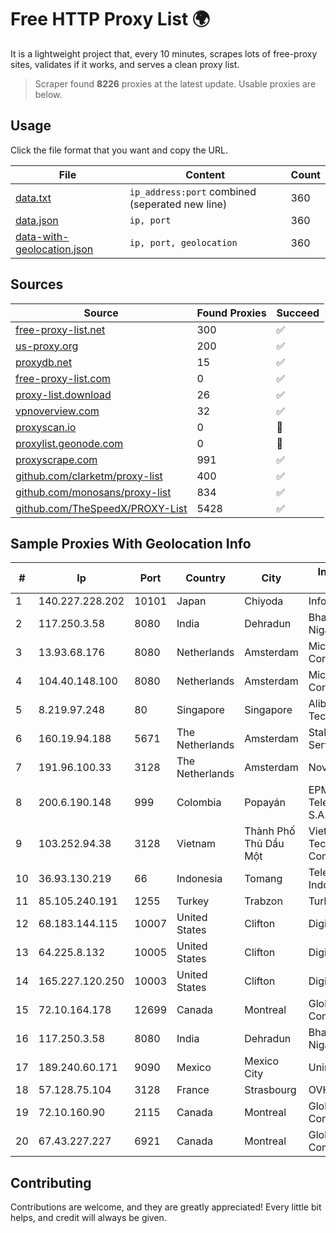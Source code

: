 
# Free HTTP Proxy List 🌍

It is a lightweight project that, every 10 minutes, scrapes lots of free-proxy sites, validates if it works, and serves a clean proxy list.


> Scraper found **8226** proxies at the latest update. Usable proxies are below.

## Usage

Click the file format that you want and copy the URL.


|File|Content|Count|
|----|-------|-----|
|[data.txt](https://raw.githubusercontent.com/themiralay/Proxy-List-World/master/data.txt)|`ip_address:port` combined (seperated new line)|360|
|[data.json](https://raw.githubusercontent.com/themiralay/Proxy-List-World/master/data.json)|`ip, port`|360|
|[data-with-geolocation.json](https://raw.githubusercontent.com/themiralay/Proxy-List-World/master/data-with-geolocation.json)|`ip, port, geolocation`|360|

## Sources

|Source|Found Proxies|Succeed|
|------|-------------|-------|
|[free-proxy-list.net](https://free-proxy-list.net)|300|✅|
|[us-proxy.org](https://www.us-proxy.org)|200|✅|
|[proxydb.net](http://proxydb.net)|15|✅|
|[free-proxy-list.com](https://free-proxy-list.com/?page=&port=&type%5B%5D=http&type%5B%5D=https&up_time=0&search=Search)|0|✅|
|[proxy-list.download](https://www.proxy-list.download/HTTP)|26|✅|
|[vpnoverview.com](https://vpnoverview.com/privacy/anonymous-browsing/free-proxy-servers)|32|✅|
|[proxyscan.io](https://www.proxyscan.io)|0|🚫|
|[proxylist.geonode.com](https://proxylist.geonode.com/api/proxy-list?limit=300&page=1&sort_by=lastChecked&sort_type=desc&protocols=http,https)|0|🚫|
|[proxyscrape.com](https://api.proxyscrape.com/v2/?request=displayproxies&protocol=http&timeout=10000&country=all&ssl=all&anonymity=all)|991|✅|
|[github.com/clarketm/proxy-list](https://raw.githubusercontent.com/clarketm/proxy-list/master/proxy-list-raw.txt)|400|✅|
|[github.com/monosans/proxy-list](https://raw.githubusercontent.com/monosans/proxy-list/main/proxies/http.txt)|834|✅|
|[github.com/TheSpeedX/PROXY-List](https://raw.githubusercontent.com/TheSpeedX/PROXY-List/master/http.txt)|5428|✅|


## Sample Proxies With Geolocation Info

|#|Ip|Port|Country|City|Internet Service Provider|
|-|--|----|-------|----|-------------------------|
|1|140.227.228.202|10101|Japan|Chiyoda|InfoSphere|
|2|117.250.3.58|8080|India|Dehradun|Bharat Sanchar Nigam Ltd|
|3|13.93.68.176|8080|Netherlands|Amsterdam|Microsoft Corporation|
|4|104.40.148.100|8080|Netherlands|Amsterdam|Microsoft Corporation|
|5|8.219.97.248|80|Singapore|Singapore|Alibaba (US) Technology Co., Ltd.|
|6|160.19.94.188|5671|The Netherlands|Amsterdam|Stallion Network Services Limited|
|7|191.96.100.33|3128|The Netherlands|Amsterdam|NovoServe B.V.|
|8|200.6.190.148|999|Colombia|Popayán|EPM Telecomunicaciones S.A. E.S.P.|
|9|103.252.94.38|3128|Vietnam|Thành Phố Thủ Dầu Một|Viet Digital Technology Liability Company|
|10|36.93.130.219|66|Indonesia|Tomang|Telekomunikasi Indonesia|
|11|85.105.240.191|1255|Turkey|Trabzon|TurkTelecom|
|12|68.183.144.115|10007|United States|Clifton|DigitalOcean, LLC|
|13|64.225.8.132|10005|United States|Clifton|DigitalOcean, LLC|
|14|165.227.120.250|10003|United States|Clifton|DigitalOcean, LLC|
|15|72.10.164.178|12699|Canada|Montreal|GloboTech Communications|
|16|117.250.3.58|8080|India|Dehradun|Bharat Sanchar Nigam Ltd|
|17|189.240.60.171|9090|Mexico|Mexico City|Uninet S.A. de C.V.|
|18|57.128.75.104|3128|France|Strasbourg|OVH SAS|
|19|72.10.160.90|2115|Canada|Montreal|GloboTech Communications|
|20|67.43.227.227|6921|Canada|Montreal|GloboTech Communications|



## Contributing

Contributions are welcome, and they are greatly appreciated! Every
little bit helps, and credit will always be given.

